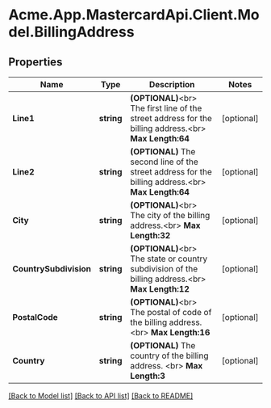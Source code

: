# Acme.App.MastercardApi.Client.Model.BillingAddress
## Properties

Name | Type | Description | Notes
------------ | ------------- | ------------- | -------------
**Line1** | **string** | __(OPTIONAL)__&lt;br&gt; The first line of the street address for the billing address.&lt;br&gt; __Max Length:64__  | [optional] 
**Line2** | **string** | __(OPTIONAL)__ The second line of the street address for the billing address.&lt;br&gt; __Max Length:64__  | [optional] 
**City** | **string** | __(OPTIONAL)__&lt;br&gt; The city of the billing address.&lt;br&gt; __Max Length:32__  | [optional] 
**CountrySubdivision** | **string** | __(OPTIONAL)__&lt;br&gt; The state or country subdivision of the billing address.&lt;br&gt; __Max Length:12__  | [optional] 
**PostalCode** | **string** | __(OPTIONAL)__&lt;br&gt; The postal of code of the billing address.&lt;br&gt; __Max Length:16__  | [optional] 
**Country** | **string** | __(OPTIONAL)__ The country of the billing address. &lt;br&gt; __Max Length:3__  | [optional] 

[[Back to Model list]](../README.md#documentation-for-models) [[Back to API list]](../README.md#documentation-for-api-endpoints) [[Back to README]](../README.md)

